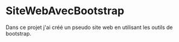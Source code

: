 # SiteWebAvecBootstrap
Dans ce projet j'ai créé un pseudo site web en utilisant les outils de bootstrap.

